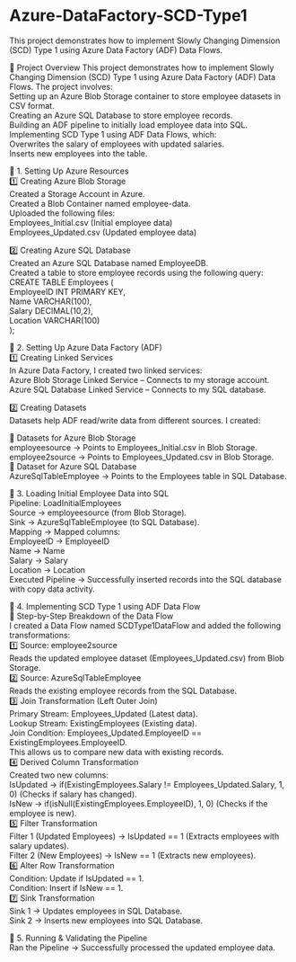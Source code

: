 # Azure-DataFactory-SCD-Type1
This project demonstrates how to implement Slowly Changing Dimension (SCD) Type 1 using Azure Data Factory (ADF) Data Flows.

🚀 Project Overview
This project demonstrates how to implement Slowly Changing Dimension (SCD) Type 1 using Azure Data Factory (ADF) Data Flows. The project involves:<br>
Setting up an Azure Blob Storage container to store employee datasets in CSV format.<br>
Creating an Azure SQL Database to store employee records.<br>
Building an ADF pipeline to initially load employee data into SQL.<br>
Implementing SCD Type 1 using ADF Data Flows, which:<br>
Overwrites the salary of employees with updated salaries.<br>
Inserts new employees into the table.


📌 1. Setting Up Azure Resources<br>
1️⃣ Creating Azure Blob Storage<br>
Created a Storage Account in Azure.<br>
Created a Blob Container named employee-data.<br>
Uploaded the following files:<br>
Employees_Initial.csv (Initial employee data)<br>
Employees_Updated.csv (Updated employee data)


2️⃣ Creating Azure SQL Database<br>
Created an Azure SQL Database named EmployeeDB.<br>
Created a table to store employee records using the following query:<br>
CREATE TABLE Employees (<br>
    EmployeeID INT PRIMARY KEY,<br>
    Name VARCHAR(100),<br>
    Salary DECIMAL(10,2),<br>
    Location VARCHAR(100)<br>
);


📌 2. Setting Up Azure Data Factory (ADF)<br>
1️⃣ Creating Linked Services<br>
In Azure Data Factory, I created two linked services:<br>
Azure Blob Storage Linked Service – Connects to my storage account.<br>
Azure SQL Database Linked Service – Connects to my SQL database.


2️⃣ Creating Datasets<br>
Datasets help ADF read/write data from different sources. I created:<br>

🔹 Datasets for Azure Blob Storage<br>
employeesource → Points to Employees_Initial.csv in Blob Storage.<br>
employee2source → Points to Employees_Updated.csv in Blob Storage.<br>
🔹 Dataset for Azure SQL Database<br>
AzureSqlTableEmployee → Points to the Employees table in SQL Database.


📌 3. Loading Initial Employee Data into SQL<br>
Pipeline: LoadInitialEmployees<br>
Source → employeesource (from Blob Storage).<br>
Sink → AzureSqlTableEmployee (to SQL Database).<br>
Mapping → Mapped columns:<br>
EmployeeID → EmployeeID<br>
Name → Name<br>
Salary → Salary<br>
Location → Location<br>
Executed Pipeline → Successfully inserted records into the SQL database with copy data activity.


📌 4. Implementing SCD Type 1 using ADF Data Flow<br>
🔹 Step-by-Step Breakdown of the Data Flow<br>
I created a Data Flow named SCDType1DataFlow and added the following transformations:<br>
1️⃣ Source: employee2source<br>
Reads the updated employee dataset (Employees_Updated.csv) from Blob Storage.<br>
2️⃣ Source: AzureSqlTableEmployee<br>
Reads the existing employee records from the SQL Database.<br>
3️⃣ Join Transformation (Left Outer Join)<br>
Primary Stream: Employees_Updated (Latest data).<br>
Lookup Stream: ExistingEmployees (Existing data).<br>
Join Condition: Employees_Updated.EmployeeID == ExistingEmployees.EmployeeID.<br>
This allows us to compare new data with existing records.<br>
4️⃣ Derived Column Transformation<br>
Created two new columns:<br>
IsUpdated → if(ExistingEmployees.Salary != Employees_Updated.Salary, 1, 0) (Checks if salary has changed).<br>
IsNew → if(isNull(ExistingEmployees.EmployeeID), 1, 0) (Checks if the employee is new).<br>
5️⃣ Filter Transformation<br>
Filter 1 (Updated Employees) → IsUpdated == 1 (Extracts employees with salary updates).<br>
Filter 2 (New Employees) → IsNew == 1 (Extracts new employees).<br>
6️⃣ Alter Row Transformation<br>
Condition: Update if IsUpdated == 1.<br>
Condition: Insert if IsNew == 1.<br>
7️⃣ Sink Transformation<br>
Sink 1 → Updates employees in SQL Database.<br>
Sink 2 → Inserts new employees into SQL Database.


📌 5. Running & Validating the Pipeline<br>
Ran the Pipeline → Successfully processed the updated employee data.<br>

